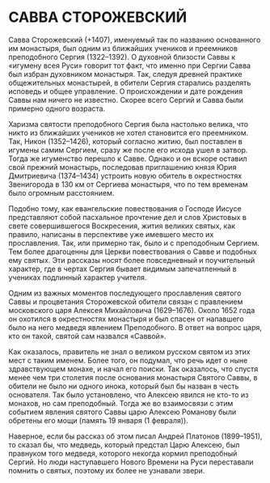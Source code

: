# САВВА СТОРОЖЕВСКИЙ

Савва Сторожевский (+1407), именуемый так по названию основанного им монастыря, был одним из ближайших учеников и преемников преподобного Сергия (1322–1392). О духовной близости Саввы к «игумену всея Руси» говорит тот факт, что именно при Сергии Савва был избран духовником монастыря. Так, следуя древней практике общежительных монастырей, в обители Сергия старались разделять исповедь и общее управление. О происхождении и дате рождения Саввы нам ничего не известно. Скорее всего Сергий и Савва были примерно одного возраста.

Харизма святости преподобного Сергия была настолько велика, что никто из ближайших учеников не хотел становится его преемником. Так, Никон (1352–1426), который согласно житию, был поставлен в игумены самим Сергием, сразу же после его исхода ушел в затвор. Тогда же игуменство перешло к Савве. Однако и он вскоре оставил свой прежний монастырь, последовав приглашению князя Юрия Дмитриевича (1374–1434) устроить новую обитель в окрестностях Звенигорода в 130 км от Сергиева монастыря, что по тем временам было огромным расстоянием.

Подобно тому, как евангельские повествования о Господе Иисусе представляют собой пасхальное прочтение дел и слов Христовых в свете совершившегося Воскресения, жития великих святых, как правило, написаны в перспективе уже имевшего место их прославления. Так, или примерно так, было и с преподобным Сергием. Тем более драгоценны для Церкви повествования о Савве и подобных ему святых. Эти рассказы носят более повседневный и поучительный характер, где в чертах Сергия бывает видимым запечатленный в учениках подлинный характер учителя.

Одним из важных моментов последующего прославления святого Саввы и процветания Сторожевской обители связан с правлением московского царя Алексея Михайловича (1629–1676). Около 1652 года он охотился в окрестностях монастыря и был спасен от напавшего было на него медведя явлением Преподобного. В ответ на вопрос царя, кто он такой, святой сам назвался «Саввой».

Как оказалось, правитель не знал о великом русском святом из этих мест с таким именем. Более того, он подумал, что речь идет о ныне здравствующем монахе, и начал его поиски. Так оказалось, что спустя менее чем три столетия после основания монастыря Святого Саввы, в обители не было ни одного инока, который был бы назван в честь основателя. Так было установлено, что Алексею явился не кто-то из монахов, но сам преподобный. Тогда же во взаимосвязи с этим событием явления святого Саввы царю Алексею Романову были обретены его мощи (память 19 января (1 февраля)).

Наверное, если бы рассказ об этом писал Андрей Платонов (1899–1951), то сказал бы, что медведь, который предстал Царю Алексею, был правнуком того медведя, которого некогда кормил преподобный Сергий. Но люди наступавшего Нового Времени на Руси переставали помнить о святых, поэтому их более не узнавали звери.
